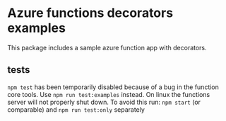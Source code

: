 # Azure functions decorators examples

This package includes a sample azure function app with decorators.

## tests

`npm test` has been temporarily disabled because of a bug in the function core tools.
Use `npm run test:examples` instead. On linux the functions server will not properly shut down. To avoid this
run: `npm start` (or comparable) and `npm run test:only` separately
